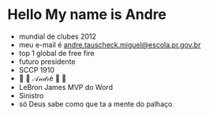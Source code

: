  # Hello My name is Andre
- mundial de clubes 2012
- meu e-mail é andre.tauscheck.miguel@escola.pr.gov.br
- top 1 global de free fire
- futuro presidente
- SCCP 1910
- 🐐 🎀 𝒜𝓃𝒹𝓇é 🎀 🐐
- LeBron James MVP do Word
- Sinistro
- só Deus sabe como que ta a mente do palhaço


